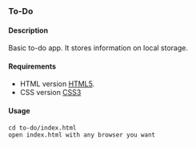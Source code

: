 ### To-Do
#### Description
Basic to-do app. It stores information on local storage.
#### Requirements
- HTML version [HTML5](https://tr.wikipedia.org/wiki/HTML5).
- CSS version [CSS3](https://en.wikipedia.org/wiki/CSS)
#### Usage
```
cd to-do/index.html
open index.html with any browser you want
```